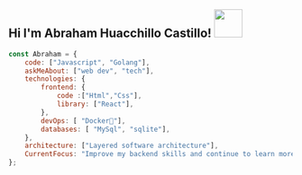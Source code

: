 <h2>Hi I'm Abraham Huacchillo Castillo! <img src="https://c.tenor.com/Np69ChcpefYAAAAC/pixel-art.gif" width="50"></h2>


```javascript
const Abraham = {
    code: ["Javascript", "Golang"],
    askMeAbout: ["web dev", "tech"],
    technologies: {
        frontend: {
            code :["Html","Css"],
            library: ["React"],
        },
        devOps: [ "Docker🐳"],
        databases: [ "MySql", "sqlite"],
    },
    architecture: ["Layered software architecture"],
    CurrentFocus: "Improve my backend skills and continue to learn more",
};
```
